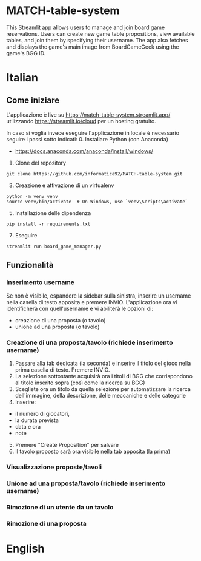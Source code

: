 # MATCH-table-system
 This Streamlit app allows users to manage and join board game reservations. 
 Users can create new game table propositions, view available tables, and join them by specifying their username. 
 The app also fetches and displays the game's main image from BoardGameGeek using the game's BGG ID.

# Italian
## Come iniziare
L'applicazione è live su https://match-table-system.streamlit.app/ utilizzando https://streamlit.io/cloud per un hosting gratuito.

In caso si voglia invece eseguire l'applicazione in locale è necessario seguire i passi sotto indicati: 
0. Installare Python (con Anaconda)
 - https://docs.anaconda.com/anaconda/install/windows/
1. Clone del repository
  ```
  git clone https://github.com/informatica92/MATCH-table-system.git
  ```
3. Creazione e attivazione di un virtualenv
 ```
 python -m venv venv
 source venv/bin/activate  # On Windows, use `venv\Scripts\activate`
 ```
5. Installazione delle dipendenza
 ```
 pip install -r requirements.txt
 ```
7. Eseguire
 ```
 streamlit run board_game_manager.py
 ```
## Funzionalità
### Inserimento username
Se non è visibile, espandere la sidebar sulla sinistra, inserire un username nella casella di testo apposita e premere INVIO.
L'applicazione ora vi identificherà con quell'username e vi abiliterà le opzioni di: 
 - creazione di una proposta (o tavolo) 
 - unione ad una proposta (o tavolo)
### Creazione di una proposta/tavolo (richiede inserimento username)
1. Passare alla tab dedicata (la seconda) e inserire il titolo del gioco nella prima casella di testo. Premere INVIO.
2. La selezione sottostante acquisirà ora i titoli di BGG che corrispondono al titolo inserito sopra (così come la ricerca su BGG)
3. Scegliete ora un titolo da quella selezione per automatizzare la ricerca dell'immagine, della descrizione, delle meccaniche e delle categorie
4. Inserire:
- il numero di giocatori,
- la durata prevista
- data e ora
- note
5. Premere "Create Proposition" per salvare
6. Il tavolo proposto sarà ora visibile nella tab apposita (la prima)

### Visualizzazione proposte/tavoli
### Unione ad una proposta/tavolo (richiede inserimento username)
### Rimozione di un utente da un tavolo 
### Rimozione di una proposta


# English
